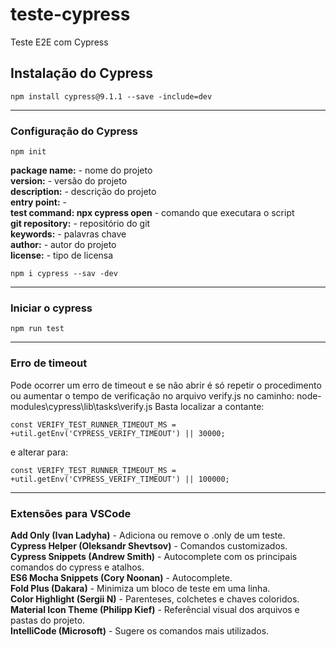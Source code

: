 # teste-cypress
Teste E2E com Cypress


## Instalação do Cypress
```
npm install cypress@9.1.1 --save -include=dev
```
<hr>

### Configuração do Cypress
```
npm init
```
**package name:** - nome do projeto <br>
**version:** - versão do projeto <br>
**description:** - descrição do projeto<br>
**entry point:** - <br>
**test command: npx cypress open** - comando que executara o script <br>
**git repository:** - repositório do git<br>
**keywords:** - palavras chave<br>
**author:** - autor do projeto<br>
**license:** - tipo de licensa<br>

```
npm i cypress --sav -dev
```
<hr>

### Iniciar o cypress
```
npm run test
```
<hr>

### Erro de timeout

Pode ocorrer um erro de timeout e se não abrir é só repetir o procedimento ou aumentar o tempo de verificação no arquivo verify.js no caminho:
node-modules\cypress\lib\tasks\verify.js
Basta localizar a contante:
```
const VERIFY_TEST_RUNNER_TIMEOUT_MS = +util.getEnv('CYPRESS_VERIFY_TIMEOUT') || 30000;
```
e alterar para:
```
const VERIFY_TEST_RUNNER_TIMEOUT_MS = +util.getEnv('CYPRESS_VERIFY_TIMEOUT') || 100000;
```

<hr>

### Extensões para VSCode

**Add Only (Ivan Ladyha)** - Adiciona ou remove o .only de um teste.<br>
**Cypress Helper (Oleksandr Shevtsov)** - Comandos customizados.<br>
**Cypress Snippets (Andrew Smith)** - Autocomplete com os principais comandos do cypress e atalhos.<br>
**ES6 Mocha Snippets (Cory Noonan)** - Autocomplete.<br>
**Fold Plus (Dakara)** - Minimiza um bloco de teste em uma linha.<br>
**Color Highlight (Sergii N)** - Parenteses, colchetes e chaves coloridos.<br>
**Material Icon Theme (Philipp Kief)** - Referêncial visual dos arquivos e pastas do projeto.<br>
**IntelliCode (Microsoft)** - Sugere os comandos mais utilizados.<br>
